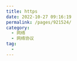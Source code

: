 ```yaml
---
title: https
date: 2022-10-27 09:16:19
permalink: /pages/921524/
category:
  - 网络
  - 网络协议
tag:
  - 
---
```

